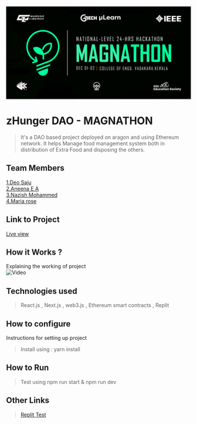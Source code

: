 ![image](./assets/banner.png)


# zHunger DAO - MAGNATHON
> It's a DAO based project deployed on aragon and using Ethereum network. It helps Manage food management system both in distribution of Extra Food and disposing the others.

## Team Members
[1.Deo Saju](https://github.com/deosaju)   
[2.Aneena E A](https://github.com/Aneenaanu321)   
[3.Nazish Mohammed](https://github.com/nazishmohammed)   
[4.Maria rose](https://github.com/23maria)   

## Link to Project
[Live view](https://app-zhunger-nextjs.vercel.app/)

## How it Works ?
Explaining the working of project  
![Video](https://www.youtube.com/watch?v=W3BlYvWNTrg/)


## Technologies used
> React.js , Next.js , web3.js , Ethereum smart contracts , Replit 

## How to configure
Instructions for setting up project
> Install using : yarn install

## How to Run
> Test using npm run start & npm run dev

## Other Links
> [Replit Test](https://appzhungernextjs.scrapyboy.repl.co/)
